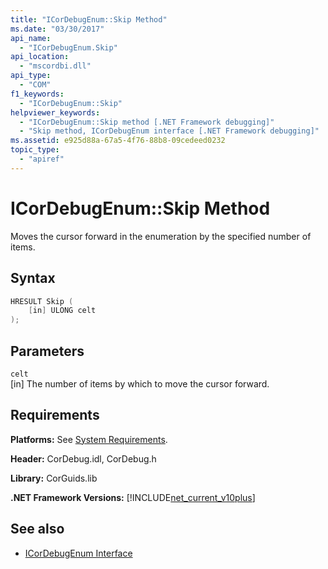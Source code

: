 ```yaml
---
title: "ICorDebugEnum::Skip Method"
ms.date: "03/30/2017"
api_name: 
  - "ICorDebugEnum.Skip"
api_location: 
  - "mscordbi.dll"
api_type: 
  - "COM"
f1_keywords: 
  - "ICorDebugEnum::Skip"
helpviewer_keywords: 
  - "ICorDebugEnum::Skip method [.NET Framework debugging]"
  - "Skip method, ICorDebugEnum interface [.NET Framework debugging]"
ms.assetid: e925d88a-67a5-4f76-88b8-09cedeed0232
topic_type: 
  - "apiref"
---
```

# ICorDebugEnum::Skip Method
Moves the cursor forward in the enumeration by the specified number of items.  
  
## Syntax  
  
```cpp  
HRESULT Skip (  
    [in] ULONG celt  
);  
```  
  
## Parameters  
 `celt`  
 [in] The number of items by which to move the cursor forward.  
  
## Requirements  
 **Platforms:** See [System Requirements](../../get-started/system-requirements.md).  
  
 **Header:** CorDebug.idl, CorDebug.h  
  
 **Library:** CorGuids.lib  
  
 **.NET Framework Versions:** [!INCLUDE[net_current_v10plus](../../../../includes/net-current-v10plus-md.md)]  
  
## See also

- [ICorDebugEnum Interface](icordebugenum-interface1.md)
